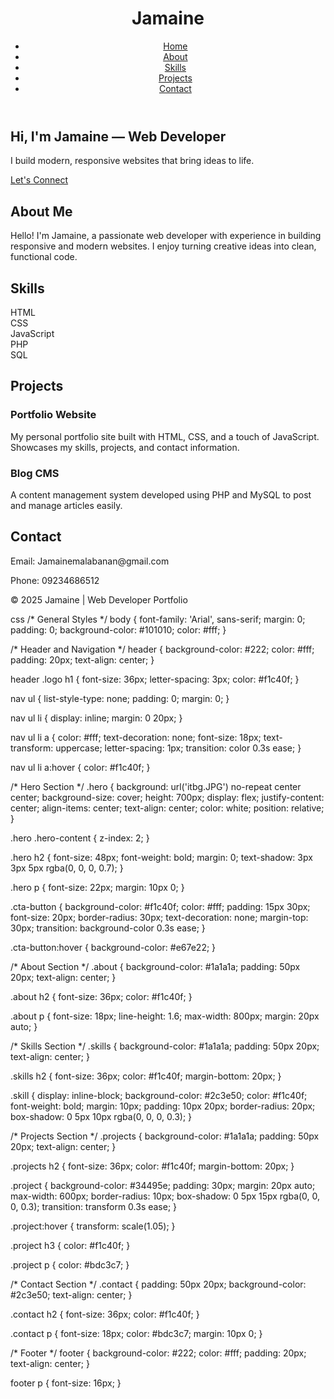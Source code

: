 <!DOCTYPE html>
<html lang="en">
<head>
  <meta charset="UTF-8">
  <meta name="viewport" content="width=device-width, initial-scale=1.0">
  <title>Jamaine | Web Developer Portfolio</title>
  <link rel="stylesheet" href="style.css">
</head>
<body>
  <!-- Header -->
  <header>
    <div class="logo">
      <h1>Jamaine</h1>
    </div>
    <nav>
      <ul>
        <li><a href="#home">Home</a></li>
        <li><a href="#about">About</a></li>
        <li><a href="#skills">Skills</a></li>
        <li><a href="#projects">Projects</a></li>
        <li><a href="#contact">Contact</a></li>
      </ul>
    </nav>
  </header>

  <!-- Hero Section -->
  <section id="home" class="hero">
    <div class="hero-content">
      <h2>Hi, I'm Jamaine — Web Developer</h2>
      <p>I build modern, responsive websites that bring ideas to life.</p>
      <a href="#contact" class="cta-button">Let's Connect</a>
    </div>
  </section>

  <!-- About Section -->
  <section id="about" class="about">
    <h2>About Me</h2>
    <p>Hello! I'm Jamaine, a passionate web developer with experience in building responsive and modern websites. I enjoy turning creative ideas into clean, functional code.</p>
  </section>

  <!-- Skills Section -->
  <section id="skills" class="skills">
    <h2>Skills</h2>
    <div class="skill">HTML</div>
    <div class="skill">CSS</div>
    <div class="skill">JavaScript</div>
    <div class="skill">PHP</div>
    <div class="skill">SQL</div>
  </section>

  <!-- Projects Section -->
  <section id="projects" class="projects">
    <h2>Projects</h2>
    <div class="project">
      <h3>Portfolio Website</h3>
      <p>My personal portfolio site built with HTML, CSS, and a touch of JavaScript. Showcases my skills, projects, and contact information.</p>
    </div>
    <div class="project">
      <h3>Blog CMS</h3>
      <p>A content management system developed using PHP and MySQL to post and manage articles easily.</p>
    </div>
  </section>

  <!-- Contact Section -->
  <section id="contact" class="contact">
    <h2>Contact</h2>
    <p>Email: Jamainemalabanan@gmail.com</p>
    <p>Phone: 09234686512</p>
  </section>

  <!-- Footer -->
  <footer>
    <p>&copy; 2025 Jamaine | Web Developer Portfolio</p>
  </footer>
</body>
</html>













css
/* General Styles */
body {
    font-family: 'Arial', sans-serif;
    margin: 0;
    padding: 0;
    background-color: #101010;
    color: #fff;
  }
  
  /* Header and Navigation */
  header {
    background-color: #222;
    color: #fff;
    padding: 20px;
    text-align: center;
  }
  
  header .logo h1 {
    font-size: 36px;
    letter-spacing: 3px;
    color: #f1c40f;
  }
  
  nav ul {
    list-style-type: none;
    padding: 0;
    margin: 0;
  }
  
  nav ul li {
    display: inline;
    margin: 0 20px;
  }
  
  nav ul li a {
    color: #fff;
    text-decoration: none;
    font-size: 18px;
    text-transform: uppercase;
    letter-spacing: 1px;
    transition: color 0.3s ease;
  }
  
  nav ul li a:hover {
    color: #f1c40f;
  }
  
  /* Hero Section */
  .hero {
    background: url('itbg.JPG') no-repeat center center;
    background-size: cover;
    height: 700px;
    display: flex;
    justify-content: center;
    align-items: center;
    text-align: center;
    color: white;
    position: relative;
  }
  
  .hero .hero-content {
    z-index: 2;
  }
  
  .hero h2 {
    font-size: 48px;
    font-weight: bold;
    margin: 0;
    text-shadow: 3px 3px 5px rgba(0, 0, 0, 0.7);
  }
  
  .hero p {
    font-size: 22px;
    margin: 10px 0;
  }
  
  .cta-button {
    background-color: #f1c40f;
    color: #fff;
    padding: 15px 30px;
    font-size: 20px;
    border-radius: 30px;
    text-decoration: none;
    margin-top: 30px;
    transition: background-color 0.3s ease;
  }
  
  .cta-button:hover {
    background-color: #e67e22;
  }
  
  /* About Section */
  .about {
    background-color: #1a1a1a;
    padding: 50px 20px;
    text-align: center;
  }
  
  .about h2 {
    font-size: 36px;
    color: #f1c40f;
  }
  
  .about p {
    font-size: 18px;
    line-height: 1.6;
    max-width: 800px;
    margin: 20px auto;
  }
  
  /* Skills Section */
  .skills {
    background-color: #1a1a1a;
    padding: 50px 20px;
    text-align: center;
  }
  
  .skills h2 {
    font-size: 36px;
    color: #f1c40f;
    margin-bottom: 20px;
  }
  
  .skill {
    display: inline-block;
    background-color: #2c3e50;
    color: #f1c40f;
    font-weight: bold;
    margin: 10px;
    padding: 10px 20px;
    border-radius: 20px;
    box-shadow: 0 5px 10px rgba(0, 0, 0, 0.3);
  }
  
  /* Projects Section */
  .projects {
    background-color: #1a1a1a;
    padding: 50px 20px;
    text-align: center;
  }
  
  .projects h2 {
    font-size: 36px;
    color: #f1c40f;
    margin-bottom: 20px;
  }
  
  .project {
    background-color: #34495e;
    padding: 30px;
    margin: 20px auto;
    max-width: 600px;
    border-radius: 10px;
    box-shadow: 0 5px 15px rgba(0, 0, 0, 0.3);
    transition: transform 0.3s ease;
  }
  
  .project:hover {
    transform: scale(1.05);
  }
  
  .project h3 {
    color: #f1c40f;
  }
  
  .project p {
    color: #bdc3c7;
  }
  
  /* Contact Section */
  .contact {
    padding: 50px 20px;
    background-color: #2c3e50;
    text-align: center;
  }
  
  .contact h2 {
    font-size: 36px;
    color: #f1c40f;
  }
  
  .contact p {
    font-size: 18px;
    color: #bdc3c7;
    margin: 10px 0;
  }
  
  /* Footer */
  footer {
    background-color: #222;
    color: #fff;
    padding: 20px;
    text-align: center;
  }
  
  footer p {
    font-size: 16px;
  }
  
